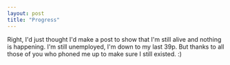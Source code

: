 ```yaml
---
layout: post
title: "Progress"
---
```

Right, I'd just thought I'd make a post to show that I'm still alive and
nothing is happening. I'm still unemployed, I'm down to my last 39p. But
thanks to all those of you who phoned me up to make sure I still existed. :)

